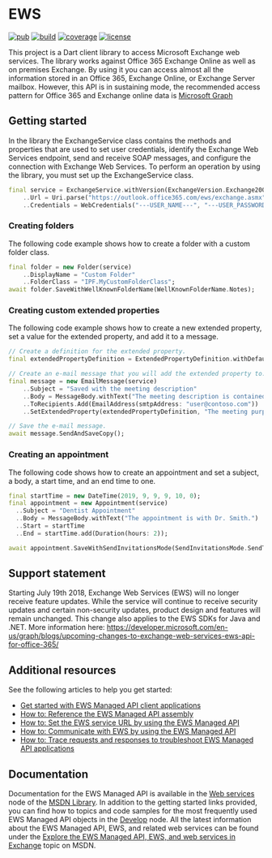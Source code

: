 # EWS

[![pub](https://img.shields.io/pub/v/ews)](https://pub.dartlang.org/packages/ews)
[![build](https://travis-ci.org/dmytro-glynskyi/ews.svg?branch=master)](https://travis-ci.org/dmytro-glynskyi/ews)
[![coverage](https://coveralls.io/repos/github/dmytro-glynskyi/ews/badge.svg?branch=master)](https://coveralls.io/github/dmytro-glynskyi/ews?branch=master)
[![license](https://img.shields.io/badge/license-MIT-blue.svg)](https://raw.githubusercontent.com/renggli/dart-xml/master/LICENSE)

This project is a Dart client library to access Microsoft Exchange web services. The library works against Office 365 Exchange Online as well as on premises Exchange.
By using it you can access almost all the information stored in an Office 365, Exchange Online, or Exchange Server mailbox.
However, this API is in sustaining mode, the recommended access pattern for Office 365 and Exchange online data is [Microsoft Graph](https://graph.microsoft.com)

## Getting started

In the library the ExchangeService class contains the methods and properties that are used to set user credentials, identify the Exchange Web Services endpoint, send and receive SOAP messages, and configure the connection with Exchange Web Services.
To perform an operation by using the library, you must set up the ExchangeService class.

```Dart
final service = ExchangeService.withVersion(ExchangeVersion.Exchange2007_SP1)
    ..Url = Uri.parse("https://outlook.office365.com/ews/exchange.asmx")
    ..Credentials = WebCredentials("---USER_NAME---", "---USER_PASSWORD---", "---USER_DOMAIN---");
```

### Creating folders

The following code example shows how to create a folder with a custom folder class.

```Dart
final folder = new Folder(service)
    ..DisplayName = "Custom Folder"
    ..FolderClass = "IPF.MyCustomFolderClass";
await folder.SaveWithWellKnownFolderName(WellKnownFolderName.Notes);
```

### Creating custom extended properties 

The following code example shows how to create a new extended property, set a value for the extended property, and add it to a message.

```Dart
// Create a definition for the extended property.
final extendedPropertyDefinition = ExtendedPropertyDefinition.withDefaultPropertySetAndName(DefaultExtendedPropertySet.Common, "custom:MeetingDescription", MapiPropertyType.String);

// Create an e-mail message that you will add the extended property to.
final message = new EmailMessage(service)
    ..Subject = "Saved with the meeting description"
    ..Body = MessageBody.withText("The meeting description is contained within the extended property.")
    ..ToRecipients.Add(EmailAddress(smtpAddress: "user@contoso.com"))
    ..SetExtendedProperty(extendedPropertyDefinition, "The meeting purpose is make the right decision");

// Save the e-mail message.
await message.SendAndSaveCopy();
```

### Creating an appointment

The following code shows how to create an appointment and set a subject, a body, a start time, and an end time to one.

```Dart
final startTime = new DateTime(2019, 9, 9, 9, 10, 0);
final appointment = new Appointment(service)
  ..Subject = "Dentist Appointment"
  ..Body = MessageBody.withText("The appointment is with Dr. Smith.")
  ..Start = startTime
  ..End = startTime.add(Duration(hours: 2));

await appointment.SaveWithSendInvitationsMode(SendInvitationsMode.SendToNone);
```

## Support statement

Starting July 19th 2018, Exchange Web Services (EWS) will no longer receive feature updates. While the service will continue to receive security updates and certain non-security updates, product design and features will remain unchanged. This change also applies to the EWS SDKs for Java and .NET. More information here: https://developer.microsoft.com/en-us/graph/blogs/upcoming-changes-to-exchange-web-services-ews-api-for-office-365/

## Additional resources

See the following articles to help you get started:
- [Get started with EWS Managed API client applications](http://msdn.microsoft.com/en-us/library/office/dn567668(v=exchg.150).aspx)
- [How to: Reference the EWS Managed API assembly](http://msdn.microsoft.com/en-us/library/office/dn528373(v=exchg.150).aspx)
- [How to: Set the EWS service URL by using the EWS Managed API](http://msdn.microsoft.com/en-us/library/office/dn509511(v=exchg.150).aspx)
- [How to: Communicate with EWS by using the EWS Managed API](http://msdn.microsoft.com/en-us/library/office/dn467891(v=exchg.150).aspx)
- [How to: Trace requests and responses to troubleshoot EWS Managed API applications](http://msdn.microsoft.com/en-us/library/office/dn495632(v=exchg.150).aspx)

## Documentation

Documentation for the EWS Managed API is available in the [Web services](http://msdn.microsoft.com/en-us/library/office/dd877012(v=exchg.150).aspx) node of the [MSDN Library](http://msdn.microsoft.com/en-us/library/ms123401.aspx).
In addition to the getting started links provided, you can find how to topics and code samples for the most frequently used EWS Managed API objects in the [Develop](http://msdn.microsoft.com/en-us/library/office/jj900166(v=exchg.150).aspx) node. All the latest information about the EWS Managed API, EWS, and related web services can be found under the [Explore the EWS Managed API, EWS, and web services in Exchange](http://msdn.microsoft.com/en-us/library/office/jj536567(v=exchg.150).aspx) topic on MSDN.